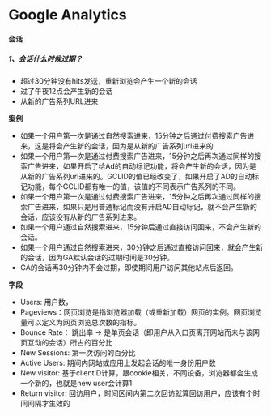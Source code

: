 # Google Analytics




#### 会话

##### 1、会话什么时候过期？

* 超过30分钟没有hits发送，重新浏览会产生一个新的会话
* 过了午夜12点会产生新的会话
* 从新的广告系列URL进来

**案例**

* 如果一个用户第一次是通过自然搜索进来，15分钟之后通过付费搜索广告进来，这是将会产生新的会话，因为是从新的广告系列url进来的
* 如果一个用户第一次是通过付费搜索广告进来，15分钟之后再次通过同样的搜索广告进来，如果开启了给Ad的自动标记功能，将会产生新的会话，因为是从新的广告系列url进来的。GCLID的值已经改变了，如果开启了AD的自动标记功能，每个GCLID都有唯一的值，该值的不同表示广告系列的不同。
* 如果一个用户第一次是通过付费搜索广告进来，15分钟之后再次通过同样的搜索广告进来，如果只是用普通标记而没有开启AD自动标记，就不会产生新的会话，应该没有从新的广告系列进来。
* 如果一个用户通过自然搜索进来，15分钟后通过直接访问回来，不会产生新的会话。
* 如果一个用户通过自然搜索进来，30分钟之后通过直接访问回来，就会产生新的会话，因为GA默认会话的过期时间是30分钟。
* GA的会话再30分钟内不会过期，即使期间用户访问其他站点后返回。

**字段**

* Users: 用户数，
* Pageviews：网页浏览是指浏览器加载（或重新加载）网页的实例。网页浏览量可以定义为网页浏览总次数的指标。
* Bounce Rate： 跳出率 -> 是单页会话（即用户从入口页离开网站而未与该网页互动的会话）所占的百分比
* New Sessions: 第一次访问的百分比
* Active Users: 期间内网站或应用上发起会话的唯一身份用户数
* New visitor: 基于clientID计算，跟cookie相关，不同设备，浏览器都会生成一个新的，也就是new user会计算1
* Return visitor: 回访用户，时间区间内第二次回访就算回访用户，应该有个时间间隔才生效的